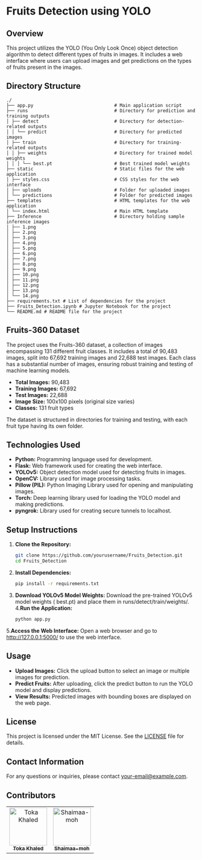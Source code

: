 # Fruits Detection using YOLO

## Overview
This project utilizes the YOLO (You Only Look Once) object detection algorithm to detect different types of fruits in images. It includes a web interface where users can upload images and get predictions on the types of fruits present in the images.

## Directory Structure
```
./
├── app.py                              # Main application script
├── runs                                # Directory for prediction and training outputs
│ ├── detect                            # Directory for detection-related outputs
│ │ └── predict                         # Directory for predicted images
│ ├── train                             # Directory for training-related outputs
│ │ ├── weights                         # Directory for trained model weights
│ │ │ └── best.pt                       # Best trained model weights
├── static                              # Static files for the web application
│ ├── styles.css                        # CSS styles for the web interface
│ ├── uploads                           # Folder for uploaded images
│ └── predictions                       # Folder for predicted images
├── templates                           # HTML templates for the web application
│ └── index.html                        # Main HTML template
├── Inference                           # Directory holding sample inference images
│ ├── 1.png
│ ├── 2.png
│ ├── 3.png
│ ├── 4.png
│ ├── 5.png
│ ├── 6.png
│ ├── 7.png
│ ├── 8.png
│ ├── 9.png
│ ├── 10.png
│ ├── 11.png
│ ├── 12.png
│ ├── 13.png
│ └── 14.png
├── requirements.txt # List of dependencies for the project
├── Fruits_Detection.ipynb # Jupyter Notebook for the project
└── README.md # README file for the project

```

## Fruits-360 Dataset

The project uses the Fruits-360 dataset, a collection of images encompassing 131 different fruit classes. It includes a total of 90,483 images, split into 67,692 training images and 22,688 test images. Each class has a substantial number of images, ensuring robust training and testing of machine learning models.

- **Total Images:** 90,483
- **Training Images:** 67,692
- **Test Images:** 22,688
- **Image Size:** 100x100 pixels (original size varies)
- **Classes:** 131 fruit types

The dataset is structured in directories for training and testing, with each fruit type having its own folder.

## Technologies Used

- **Python:** Programming language used for development.
- **Flask:** Web framework used for creating the web interface.
- **YOLOv5:** Object detection model used for detecting fruits in images.
- **OpenCV:** Library used for image processing tasks.
- **Pillow (PIL):** Python Imaging Library used for opening and manipulating images.
- **Torch:** Deep learning library used for loading the YOLO model and making predictions.
- **pyngrok:** Library used for creating secure tunnels to localhost.

## Setup Instructions

1. **Clone the Repository:**
   ```bash
   git clone https://github.com/yourusername/Fruits_Detection.git
   cd Fruits_Detection
2. **Install Dependencies:**
   ```bash
   pip install -r requirements.txt
3. **Download YOLOv5 Model Weights:**
   Download the pre-trained YOLOv5 model weights ( best.pt) and place them in runs/detect/train/weights/.
4.**Run the Application:**
   ```bash
   python app.py
5.**Access the Web Interface:**
  Open a web browser and go to http://127.0.0.1:5000/ to use the web interface.
## Usage

- **Upload Images:** Click the upload button to select an image or multiple images for prediction.
- **Predict Fruits:** After uploading, click the predict button to run the YOLO model and display predictions.
- **View Results:** Predicted images with bounding boxes are displayed on the web page.

## License

This project is licensed under the MIT License. See the [LICENSE](LICENSE) file for details.

## Contact Information

For any questions or inquiries, please contact [your-email@example.com](mailto:your-email@example.com).

## Contributors
<table align="center">
  <tr>
    <td align="center">
    <a href="https://github.com/tokakhaled" target="_black">
    <img src="https://avatars.githubusercontent.com/u/40439659?v=4" width="100px;" alt="Toka Khaled"/>
    <br />
    <sub><b>Toka Khaled</b></sub></a>
    </td>
    <td align="center">
    <a href="https://github.com/Shaimaa-moh" target="_black">
    <img src="https://avatars.githubusercontent.com/u/40439659?v=4" width="100px;" alt="Shaimaa-moh "/>
    <br />
    <sub><b> Shaimaa-moh </b></sub></a>
    </td>
  </tr>
 </table>





